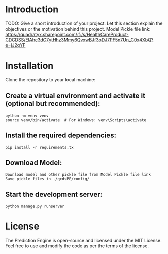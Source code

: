 # Introduction 
TODO: Give a short introduction of your project. Let this section explain the objectives or the motivation behind this project. 
Model Pickle file link: https://quadratyx.sharepoint.com/:f:/s/HealthCareProduct-CDCDSS/ElAhc3dG7ytHhz3Mmy6QvxwBJf3oDJ7PF5n7Un_C0x4XbQ?e=jJ2qYF

# Installation
Clone the repository to your local machine: 
## Create a virtual environment and activate it (optional but recommended):
    python -m venv venv
    source venv/bin/activate  # For Windows: venv\Scripts\activate
## Install the required dependencies:
    pip install -r requirements.tx
## Download Model: 
    Download model and other pickle file from Model Pickle file link
    Save pickle files in ./qcdsPE/config/
## Start the development server:
    python manage.py runserver
# License
The Prediction Engine is open-source and licensed under the MIT License. Feel free to use and modify the code as per the terms of the license.

